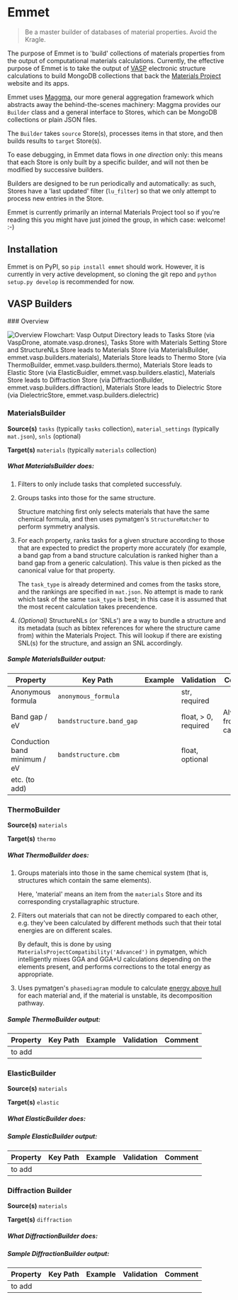 # Emmet

> Be a master builder of databases of material properties. Avoid the Kragle.

The purpose of Emmet is to 'build' collections of materials properties from the output of computational materials calculations. Currently, the effective purpose of Emmet is to take the output of [VASP](http://vasp.at) electronic structure calculations to build MongoDB collections that back the [Materials Project](https://materialsproject.org) website and its apps.

Emmet uses [Maggma](https://github.com/materialsproject/maggma), our more general aggregation framework which abstracts away the behind-the-scenes machinery: Maggma provides our `Builder` class and a general interface to Stores, which can be MongoDB collections or plain JSON files.

The `Builder` takes `source` Store(s), processes items in that store, and then builds results to `target` Store(s). 

To ease debugging, in Emmet data flows in *one direction* only: this means that each Store is only built by a specific builder, and will not then be modified by successive builders.

Builders are designed to be run periodically and automatically: as such, Stores have a 'last updated' filter (`lu_filter`) so that we only attempt to process new entries in the Store.

Emmet is currently primarily an internal Materials Project tool so if you're reading this you might have just joined the group, in which case: welcome! :-)

## Installation

Emmet is on PyPI, so `pip install emmet` should work. However, it is currently in very active development, so cloning the git repo and `python setup.py develop` is recommended for now.

## VASP Builders

### Overview

![Overview Flowchart: Vasp Output Directory leads to Tasks Store (via VaspDrone, atomate.vasp.drones), Tasks Store with Materials Setting Store and StructureNLs Store leads to Materials Store (via MaterialsBuilder, emmet.vasp.builders.materials), Materials Store leads to Thermo Store (via ThermoBuilder, emmet.vasp.builders.thermo), Materials Store leads to Elastic Store (via ElasticBuidler, emmet.vasp.builders.elastic), Materials Store leads to Diffraction Store (via DiffractionBuilder, emmet.vasp.builders.diffraction), Materials Store leads to Dielectric Store (via DielectricStore, emmet.vasp.builders.dielectric)](docs/images/EmmetBuilders.png)

### MaterialsBuilder

**Source(s)** `tasks` (typically `tasks` collection), `material_settings` (typically `mat.json`), `snls` (optional)

**Target(s)** `materials` (typically `materials` collection)

##### What MaterialsBuilder does:

1. Filters to only include tasks that completed successfuly.

2. Groups tasks into those for the same structure.

	Structure matching first only selects materials that have the same chemical formula, and then uses pymatgen's `StructureMatcher` to perform symmetry analysis.
	
3. For each property, ranks tasks for a given structure according to those that are expected to predict the property more accurately (for example, a band gap from a band structure calculation is ranked higher than a band gap from a generic calculation). This value is then picked as the canonical value for that property.

	The `task_type` is already determined and comes from the tasks store, and the rankings are specified in `mat.json`. No attempt is made to rank which task of the same `task_type` is best; in this case it is assumed that the most recent calculation takes precendence.
	
4. *(Optional)* StructureNLs (or 'SNLs') are a way to bundle a structure and its metadata (such as bibtex references for where the structure came from) within the Materials Project. This will lookup if there are existing SNL(s) for the structure, and assign an SNL accordingly.


##### Sample MaterialsBuilder output:

Property | Key Path | Example | Validation | Comment
-------- | -------- | ------- | ---------- | -------
Anonymous formula | `anonymous_formula` | | str, required | 
Band gap / eV | `bandstructure.band_gap` | | float, > 0, required | Always from GGA calculation
Conduction band minimum / eV  | `bandstructure.cbm` | | float, optional |
etc. (to add) |

### ThermoBuilder

**Source(s)** `materials`

**Target(s)** `thermo`

##### What ThermoBuilder does:

1. Groups materials into those in the same chemical system (that is, structures which contain the same elements).

	Here, 'material' means an item from the `materials` Store and its corresponding crystallagraphic structure.
2. Filters out materials that can not be directly compared to each other, e.g. they've been calculated by different methods such that their total energies are on different scales.

	By default, this is done by using `MaterialsProjectCompatibility('Advanced')` in pymatgen, which intelligently mixes GGA and GGA+U calculations depending on the elements present, and performs corrections to the total energy as appropriate.
	
3. Uses pymatgen's `phasediagram` module to calculate [energy above hull](https://materialsproject.org/wiki/index.php/Glossary_of_Terms#Energetics) for each material and, if the material is unstable, its decomposition pathway. 
 
##### Sample ThermoBuilder output:

Property | Key Path | Example | Validation | Comment
-------- | -------- | ------- | ---------- | -------
to add |

### ElasticBuilder

**Source(s)** `materials`

**Target(s)** `elastic`

##### What ElasticBuilder does:

##### Sample ElasticBuilder output:

Property | Key Path | Example | Validation | Comment
-------- | -------- | ------- | ---------- | -------
to add |

### Diffraction Builder

**Source(s)** `materials`

**Target(s)** `diffraction`

##### What DiffractionBuilder does:

##### Sample DiffractionBuilder output:
Property | Key Path | Example | Validation | Comment
-------- | -------- | ------- | ---------- | -------
to add |
